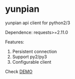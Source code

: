# yunpian
yunpian api client for python2/3

Dependence: requests>=2.11.0

Features:

1. Persistent connection
2. Support py2/py3
3. Configurable client
    
Check [DEMO](https://github.com/yunpian/sms/blob/master/yunpian/python/ypclient/demo.py)

